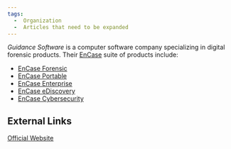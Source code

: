 ```yaml
---
tags:
  -  Organization
  -  Articles that need to be expanded
---
```

*Guidance Software* is a computer software company specializing in
digital forensic products. Their [EnCase](encase.md) suite of
products include:

- [EnCase Forensic](encase_forensic.md)
- [EnCase Portable](encase_portable.md)
- [EnCase Enterprise](encase_enterprise.md)
- [EnCase eDiscovery](encase_ediscovery.md)
- [EnCase Cybersecurity](encase_cybersecurity.md)

## External Links

[Official Website](http://www.guidancesoftware.com/)

